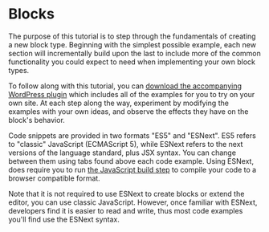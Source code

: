 # Blocks

The purpose of this tutorial is to step through the fundamentals of creating a new block type. Beginning with the simplest possible example, each new section will incrementally build upon the last to include more of the common functionality you could expect to need when implementing your own block types.

To follow along with this tutorial, you can [download the accompanying WordPress plugin](https://github.com/WordPress/gutenberg-examples) which includes all of the examples for you to try on your own site. At each step along the way, experiment by modifying the examples with your own ideas, and observe the effects they have on the block's behavior.

Code snippets are provided in two formats "ES5" and "ESNext". ES5 refers to "classic" JavaScript (ECMAScript 5), while ESNext refers to the next versions of the language standard, plus JSX syntax. You can change between them using tabs found above each code example. Using ESNext, does require you to run [the JavaScript build step](/docs/howto-guides/javascript/js-build-setup/) to compile your code to a browser compatible format.

Note that it is not required to use ESNext to create blocks or extend the editor, you can use classic JavaScript. However, once familiar with ESNext, developers find it is easier to read and write, thus most code examples you'll find use the ESNext syntax.
